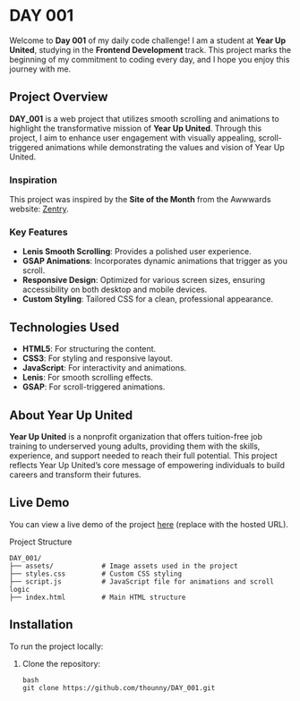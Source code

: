 # DAY 001

Welcome to **Day 001** of my daily code challenge! I am a student at **Year Up United**, studying in the **Frontend Development** track. This project marks the beginning of my commitment to coding every day, and I hope you enjoy this journey with me.

## Project Overview

**DAY_001** is a web project that utilizes smooth scrolling and animations to highlight the transformative mission of **Year Up United**. Through this project, I aim to enhance user engagement with visually appealing, scroll-triggered animations while demonstrating the values and vision of Year Up United.

### Inspiration

This project was inspired by the **Site of the Month** from the Awwwards website: [Zentry](https://zentry.com/).

### Key Features

- **Lenis Smooth Scrolling**: Provides a polished user experience.
- **GSAP Animations**: Incorporates dynamic animations that trigger as you scroll.
- **Responsive Design**: Optimized for various screen sizes, ensuring accessibility on both desktop and mobile devices.
- **Custom Styling**: Tailored CSS for a clean, professional appearance.
## Technologies Used

- **HTML5**: For structuring the content.
- **CSS3**: For styling and responsive layout.
- **JavaScript**: For interactivity and animations.
- **Lenis**: For smooth scrolling effects.
- **GSAP**: For scroll-triggered animations.

## About Year Up United

**Year Up United** is a nonprofit organization that offers tuition-free job training to underserved young adults, providing them with the skills, experience, and support needed to reach their full potential. This project reflects Year Up United’s core message of empowering individuals to build careers and transform their futures.

## Live Demo

You can view a live demo of the project [here](#) (replace with the hosted URL).

Project Structure
```
DAY_001/
├── assets/            # Image assets used in the project
├── styles.css         # Custom CSS styling
├── script.js          # JavaScript file for animations and scroll logic
├── index.html         # Main HTML structure

```
## Installation

To run the project locally:

1. Clone the repository:

   ```
   bash
   git clone https://github.com/thounny/DAY_001.git
